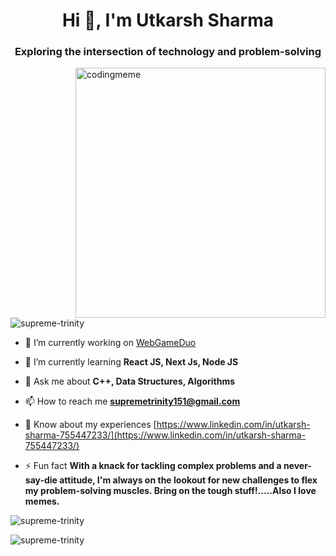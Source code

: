 <h1 align="center">Hi 👋, I'm Utkarsh Sharma</h1>
<h3 align="center">Exploring the intersection of technology and problem-solving</h3>
<img align="right" alt="codingmeme" width="400" src="https://media.giphy.com/media/qgQUggAC3Pfv687qPC/giphy.gif">
<p align="left"> <img src="https://komarev.com/ghpvc/?username=supreme-trinity&label=Profile%20views&color=0e75b6&style=flat" alt="supreme-trinity" /> </p>

- 🔭 I’m currently working on [WebGameDuo](https://github.com/Supreme-Trinity/WebGameDuo)

- 🌱 I’m currently learning **React JS, Next Js, Node JS**

- 💬 Ask me about **C++, Data Structures, Algorithms**

- 📫 How to reach me **supremetrinity151@gmail.com**

- 📄 Know about my experiences [https://www.linkedin.com/in/utkarsh-sharma-755447233/](https://www.linkedin.com/in/utkarsh-sharma-755447233/)

- ⚡ Fun fact **With a knack for tackling complex problems and a never-say-die attitude, I'm always on the lookout for new challenges to flex my problem-solving muscles. Bring on the tough stuff!.....Also I love memes.**



<p><img align="center" src="https://github-readme-stats.vercel.app/api/top-langs?username=supreme-trinity&show_icons=true&locale=en&layout=compact" alt="supreme-trinity" /></p>

<p><img align="center" src="https://github-readme-streak-stats.herokuapp.com/?user=supreme-trinity&" alt="supreme-trinity" /></p>
